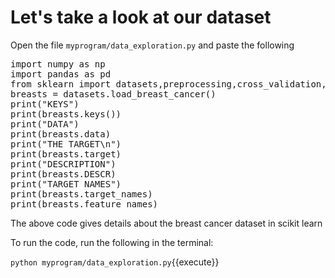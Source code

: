 # Let's take a look at our dataset

Open the file `myprogram/data_exploration.py` and paste the following

<pre class="file" data-filename="myprogram/data_exploration.py" data-target="replace">
import numpy as np
import pandas as pd
from sklearn import datasets,preprocessing,cross_validation,neighbors,model_selection
breasts = datasets.load_breast_cancer()
print("KEYS")
print(breasts.keys())
print("DATA")
print(breasts.data)
print("THE TARGET\n")
print(breasts.target)
print("DESCRIPTION")
print(breasts.DESCR)
print("TARGET NAMES")
print(breasts.target_names)
print(breasts.feature_names)
</pre>

The above code gives details about the breast cancer dataset in scikit learn

To run the code, run the following in the terminal:

`python myprogram/data_exploration.py`{{execute}}
